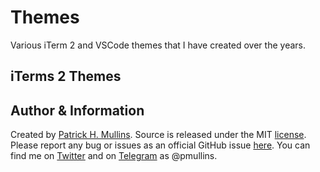 # Themes

Various iTerm 2 and VSCode themes that I have created over the years.

## iTerms 2 Themes



## Author & Information

Created by [Patrick H. Mullins](http://www.pmullins.net/about). Source is released under the MIT [license](license.md). Please report any bug or issues as an official GitHub issue [here](https://github.com/phmullins/Pop!_OS_macOS_Theme/issues). You can find me on [Twitter](https://twitter.com/phmullins) and on [Telegram](https://telegram.org/) as @pmullins.